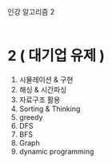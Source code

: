 인강 알고리즘 2
<br/><br/>

# 2 ( 대기업 유제 )<br/>

1. 시뮬레이션 & 구현<br/>
2. 해싱 & 시간파싱<br/>
3. 자료구조 활용<br/>
4. Sorting & Thinking<br/>
5. greedy<br/>
6. DFS<br/>
7. BFS<br/>
8. Graph<br/>
9. dynamic programming<br/>
   <br/>
